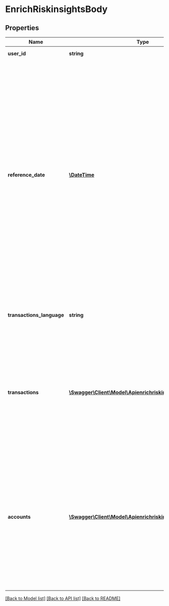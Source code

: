 # EnrichRiskinsightsBody

## Properties
Name | Type | Description | Notes
------------ | ------------- | ------------- | -------------
**user_id** | **string** | Your unique ID for the user. | 
**reference_date** | [**\DateTime**](\DateTime.md) | The date from which you want Belvo to start performing the risk insights analysis, in &#x60;YYYY-MM-DD&#x60; format. If you do not specify a &#x60;reference_date&#x60;, we use the current date at the time of your request.  &gt; **Note:** &gt; &gt; We recommend you use a &#x60;reference_date&#x60; if you do not have an account balance for the past few days. &gt; &gt; For example, if the last account balance date that you have a value for was last week, set the &#x60;reference_date&#x60; to that date. The risk insights that you receive will be **relative** to the &#x60;reference_date&#x60;. | 
**transactions_language** | **string** | The ISO 639-1 code for the language of the transaction. For example:      - &#x60;es&#x60; for Spanish   - &#x60;pt&#x60; for Portugese | 
**transactions** | [**\Swagger\Client\Model\ApienrichriskinsightsTransactions[]**](ApienrichriskinsightsTransactions.md) | An array of transaction objects that you want analyzed for the risk insight analysis.   **Note:** Each object corresponds to one unique transaction and you can send through up to 10,000 transactions per request. | 
**accounts** | [**\Swagger\Client\Model\ApienrichriskinsightsAccounts[]**](ApienrichriskinsightsAccounts.md) | An array of account objects that the transactions are associated with.   Each transaction you provide in the &#x60;transactions&#x60; array must have an associated account. If you provide transactions without an associated account, we return an error.  **Note:** Each object corresponds to one unique account. | 

[[Back to Model list]](../../README.md#documentation-for-models) [[Back to API list]](../../README.md#documentation-for-api-endpoints) [[Back to README]](../../README.md)

